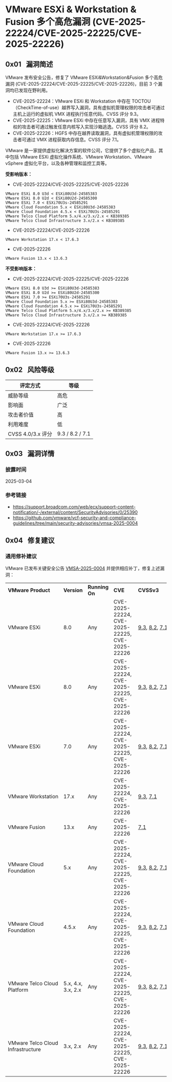 # VMware ESXi & Workstation & Fusion 多个高危漏洞 (CVE-2025-22224/CVE-2025-22225/CVE-2025-22226)

## 0x01   漏洞简述

VMware 发布安全公告，修复了 VMware ESXi&Workstation&Fusion 多个高危漏洞 (CVE-2025-22224/CVE-2025-22225/CVE-2025-22226)，目前 3 个漏洞均已发现在野利用。

- CVE-2025-22224：VMware ESXi 和 Workstation 中存在 TOCTOU（CheckTime-of-use）越界写入漏洞，具有虚拟机管理权限的攻击者可通过主机上运行的虚拟机 VMX 进程执行任意代码。CVSS 评分 9.3。
- CVE-2025-22225：VMware ESXi 中存在任意写入漏洞，具有 VMX 进程特权的攻击者可通过触发任意内核写入实现沙箱逃逸。CVSS 评分 8.2。
- CVE-2025-22226：HGFS 中存在越界读取漏洞，具有虚拟机管理权限的攻击者可通过 VMX 进程获取内存信息。CVSS 评分 7.1。

VMware 是一家提供虚拟化解决方案的软件公司，它提供了多个虚拟化产品，其中包括 VMware ESXi 虚拟化操作系统、VMware Workstation、VMware vSphere 虚拟化平台，以及各种管理和监控工具等。

**受影响版本：**

- CVE-2025-22224/CVE-2025-22225/CVE-2025-22226

```
VMware ESXi 8.0 U3d < ESXi80U3d-24585383
VMware ESXi 8.0 U2d < ESXi80U2d-24585300
VMware ESXi 7.0 < ESXi70U3s-24585291
VMware Cloud Foundation 5.x < ESXi80U3d-24585383
VMware Cloud Foundation 4.5.x < ESXi70U3s-24585291
VMware Telco Cloud Platform 5.x/4.x/3.x/2.x < KB389385
VMware Telco Cloud Infrastructure 3.x/2.x < KB389385
```

- CVE-2025-22224/CVE-2025-22226

```
VMware Workstation 17.x < 17.6.3
```

- CVE-2025-22226

```
VMware Fusion 13.x < 13.6.3
```

**不受影响版本：**

- CVE-2025-22224/CVE-2025-22225/CVE-2025-22226

```
VMware ESXi 8.0 U3d >= ESXi80U3d-24585383
VMware ESXi 8.0 U2d >= ESXi80U2d-24585300
VMware ESXi 7.0 >= ESXi70U3s-24585291
VMware Cloud Foundation 5.x >= ESXi80U3d-24585383
VMware Cloud Foundation 4.5.x >= ESXi70U3s-24585291
VMware Telco Cloud Platform 5.x/4.x/3.x/2.x >= KB389385
VMware Telco Cloud Infrastructure 3.x/2.x >= KB389385
```

- CVE-2025-22224/CVE-2025-22226

```
VMware Workstation 17.x >= 17.6.3
```

- CVE-2025-22226

```
VMware Fusion 13.x >= 13.6.3
```

## 0x02   风险等级

| 评定方式            | 等级              |
| --------------- | --------------- |
| 威胁等级            | 高危              |
| 影响面             | 广泛              |
| 攻击者价值           | 高               |
| 利用难度            | 低               |
| CVSS 4.0/3.x 评分 | 9.3 / 8.2 / 7.1 |

## 0x03   漏洞详情

### 披露时间

2025-03-04

### 参考链接

- https://support.broadcom.com/web/ecx/support-content-notification/-/external/content/SecurityAdvisories/0/25390
- https://github.com/vmware/vcf-security-and-compliance-guidelines/tree/main/security-advisories/vmsa-2025-0004

## 0x04   修复建议

### 通用修补建议

VMware 已发布关键安全公告 [VMSA-2025-0004](https://support.broadcom.com/web/ecx/support-content-notification/-/external/content/SecurityAdvisories/0/25390) 并提供相应补丁，修复上述漏洞：

|                                   |                    |                |                                                |                                                                                                                                                                                                                                                                                             |              |                                                                                                                                                                                                 |                 |                                                                                                 |
| --------------------------------- | ------------------ | -------------- | ---------------------------------------------- | ------------------------------------------------------------------------------------------------------------------------------------------------------------------------------------------------------------------------------------------------------------------------------------------- | ------------ | ----------------------------------------------------------------------------------------------------------------------------------------------------------------------------------------------- | --------------- | ----------------------------------------------------------------------------------------------- |
| **VMware Product**                | **Version**        | **Running On** | **CVE**                                        | **CVSSv3**                                                                                                                                                                                                                                                                                  | **Severity** | **Fixed Version**                                                                                                                                                                               | **Workarounds** | **Additional Documentation**                                                                    |
| VMware ESXi                       | 8.0                | Any            | CVE-2025-22224, CVE-2025-22225, CVE-2025-22226 | [9.3](https://www.first.org/cvss/calculator/3.1#CVSS:3.1/AV:L/AC:L/PR:N/UI:N/S:C/C:H/I:H/A:H), [8.2](https://www.first.org/cvss/calculator/3.1#CVSS:3.1/AV:L/AC:L/PR:H/UI:N/S:C/C:H/I:H/A:H), [7.1](https://www.first.org/cvss/calculator/3.1#CVSS:3.1/AV:L/AC:L/PR:N/UI:N/S:C/C:H/I:N/A:N) | Critical     | [ESXi80U3d-24585383](https://techdocs.broadcom.com/us/en/vmware-cis/vsphere/vsphere/8-0/release-notes/esxi-update-and-patch-release-notes/vsphere-esxi-80u3d-release-notes.html)                | None            | [FAQ](https://brcm.tech/vmsa-2025-0004)                                                         |
| VMware ESXi                       | 8.0                | Any            | CVE-2025-22224, CVE-2025-22225, CVE-2025-22226 | [9.3](https://www.first.org/cvss/calculator/3.1#CVSS:3.1/AV:L/AC:L/PR:N/UI:N/S:C/C:H/I:H/A:H), [8.2](https://www.first.org/cvss/calculator/3.1#CVSS:3.1/AV:L/AC:L/PR:H/UI:N/S:C/C:H/I:H/A:H), [7.1](https://www.first.org/cvss/calculator/3.1#CVSS:3.1/AV:L/AC:L/PR:N/UI:N/S:C/C:H/I:N/A:N) | Critical     | [ESXi80U2d-24585300](https://techdocs.broadcom.com/us/en/vmware-cis/vsphere/vsphere/8-0/release-notes/esxi-update-and-patch-release-notes/vsphere-esxi-80u2d-release-notes.html)                | None            | [FAQ](https://brcm.tech/vmsa-2025-0004)                                                         |
| VMware ESXi                       | 7.0                | Any            | CVE-2025-22224, CVE-2025-22225, CVE-2025-22226 | [9.3](https://www.first.org/cvss/calculator/3.1#CVSS:3.1/AV:L/AC:L/PR:N/UI:N/S:C/C:H/I:H/A:H), [8.2](https://www.first.org/cvss/calculator/3.1#CVSS:3.1/AV:L/AC:L/PR:H/UI:N/S:C/C:H/I:H/A:H), [7.1](https://www.first.org/cvss/calculator/3.1#CVSS:3.1/AV:L/AC:L/PR:N/UI:N/S:C/C:H/I:N/A:N) | Critical     | [ESXi70U3s-24585291](https://techdocs.broadcom.com/us/en/vmware-cis/vsphere/vsphere/7-0/release-notes/esxi-update-and-patch-release-notes/vsphere-esxi-70u3s-release-notes.html)                | None            | [FAQ](https://brcm.tech/vmsa-2025-0004)                                                         |
| VMware Workstation                | 17.x               | Any            | CVE-2025-22224,  CVE-2025-22226                | [9.3](https://www.first.org/cvss/calculator/3.1#CVSS:3.1/AV:L/AC:L/PR:N/UI:N/S:C/C:H/I:H/A:H), [7.1](https://www.first.org/cvss/calculator/3.1#CVSS:3.1/AV:L/AC:L/PR:N/UI:N/S:C/C:H/I:N/A:N)                                                                                                | Critical     | 17.6.3                                                                                                                                                                                          | None            | [FAQ](https://brcm.tech/vmsa-2025-0004)                                                         |
| VMware Fusion                     | 13.x               | Any            | CVE-2025-22226                                 | [7.1](https://www.first.org/cvss/calculator/3.1#CVSS:3.1/AV:L/AC:L/PR:N/UI:N/S:C/C:H/I:N/A:N)                                                                                                                                                                                               | Important    | 13.6.3                                                                                                                                                                                          | None            | [FAQ](https://brcm.tech/vmsa-2025-0004)                                                         |
| VMware Cloud Foundation           | 5.x                | Any            | CVE-2025-22224, CVE-2025-22225, CVE-2025-22226 | [9.3](https://www.first.org/cvss/calculator/3.1#CVSS:3.1/AV:L/AC:L/PR:N/UI:N/S:C/C:H/I:H/A:H), [8.2](https://www.first.org/cvss/calculator/3.1#CVSS:3.1/AV:L/AC:L/PR:H/UI:N/S:C/C:H/I:H/A:H), [7.1](https://www.first.org/cvss/calculator/3.1#CVSS:3.1/AV:L/AC:L/PR:N/UI:N/S:C/C:H/I:N/A:N) | Critical     | Async patch to [ESXi80U3d-24585383](https://techdocs.broadcom.com/us/en/vmware-cis/vsphere/vsphere/8-0/release-notes/esxi-update-and-patch-release-notes/vsphere-esxi-80u3d-release-notes.html) | None            | Async Patching Guide: [KB88287](https://knowledge.broadcom.com/external/article?legacyId=88287) |
| VMware Cloud Foundation           | 4.5.x              | Any            | CVE-2025-22224, CVE-2025-22225, CVE-2025-22226 | [9.3](https://www.first.org/cvss/calculator/3.1#CVSS:3.1/AV:L/AC:L/PR:N/UI:N/S:C/C:H/I:H/A:H), [8.2](https://www.first.org/cvss/calculator/3.1#CVSS:3.1/AV:L/AC:L/PR:H/UI:N/S:C/C:H/I:H/A:H), [7.1](https://www.first.org/cvss/calculator/3.1#CVSS:3.1/AV:L/AC:L/PR:N/UI:N/S:C/C:H/I:N/A:N) | Critical     | Async patch to [ESXi70U3s-24585291](https://techdocs.broadcom.com/us/en/vmware-cis/vsphere/vsphere/7-0/release-notes/esxi-update-and-patch-release-notes/vsphere-esxi-70u3s-release-notes.html) | None            | Async Patching Guide: [KB88287](https://knowledge.broadcom.com/external/article?legacyId=88287) |
| VMware Telco Cloud Platform       | 5.x, 4.x, 3.x, 2.x | Any            | CVE-2025-22224, CVE-2025-22225, CVE-2025-22226 | [9.3](https://www.first.org/cvss/calculator/3.1#CVSS:3.1/AV:L/AC:L/PR:N/UI:N/S:C/C:H/I:H/A:H), [8.2](https://www.first.org/cvss/calculator/3.1#CVSS:3.1/AV:L/AC:L/PR:H/UI:N/S:C/C:H/I:H/A:H), [7.1](https://www.first.org/cvss/calculator/3.1#CVSS:3.1/AV:L/AC:L/PR:N/UI:N/S:C/C:H/I:N/A:N) | Critical     | [KB389385](https://knowledge.broadcom.com/external/article/389385)                                                                                                                              | None            | [FAQ](https://brcm.tech/vmsa-2025-0004)                                                         |
| VMware Telco Cloud Infrastructure | 3.x, 2.x           | Any            | CVE-2025-22224, CVE-2025-22225, CVE-2025-22226 | [9.3](https://www.first.org/cvss/calculator/3.1#CVSS:3.1/AV:L/AC:L/PR:N/UI:N/S:C/C:H/I:H/A:H), [8.2](https://www.first.org/cvss/calculator/3.1#CVSS:3.1/AV:L/AC:L/PR:H/UI:N/S:C/C:H/I:H/A:H), [7.1](https://www.first.org/cvss/calculator/3.1#CVSS:3.1/AV:L/AC:L/PR:N/UI:N/S:C/C:H/I:N/A:N) | Critical     | [KB389385](https://knowledge.broadcom.com/external/article/389385)                                                                                                                              | None            | [FAQ](https://brcm.tech/vmsa-2025-0004)                                                         |
